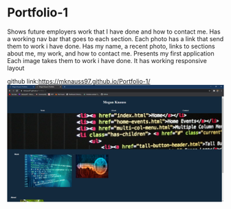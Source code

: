 # Portfolio-1
Shows future employers work that I have done and how to contact me.
Has a working nav bar that goes to each section.
Each photo has a link that send them to work i have done.
Has my name, a recent photo, links to sections about me, my work, and how to contact me.
Presents my first application
Each image takes them to work i have done.
It has working responsive layout

github link:https://mknauss97.github.io/Portfolio-1/
![screenshot](assets/images/Untitled.png) 